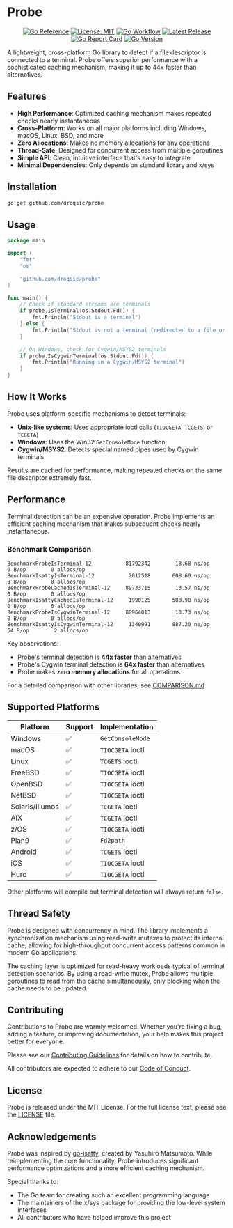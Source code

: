 # Probe

<div align="center">

[![Go Reference](https://pkg.go.dev/badge/github.com/droqsic/probe.svg)](https://pkg.go.dev/github.com/droqsic/probe)
[![License: MIT](https://img.shields.io/badge/License-MIT-yellow.svg)](https://opensource.org/licenses/MIT)
[![Go Workflow](https://github.com/droqsic/probe/actions/workflows/go.yml/badge.svg)](https://github.com/droqsic/probe/actions/workflows/go.yml)
[![Latest Release](https://img.shields.io/github/v/release/droqsic/probe)](https://github.com/droqsic/probe/releases)
[![Go Report Card](https://goreportcard.com/badge/github.com/droqsic/probe)](https://goreportcard.com/report/github.com/droqsic/probe)
[![Go Version](https://img.shields.io/github/go-mod/go-version/droqsic/probe)](https://golang.org/)

</div>

A lightweight, cross-platform Go library to detect if a file descriptor is connected to a terminal. Probe offers superior performance with a sophisticated caching mechanism, making it up to 44x faster than alternatives.

## Features

- **High Performance**: Optimized caching mechanism makes repeated checks nearly instantaneous
- **Cross-Platform**: Works on all major platforms including Windows, macOS, Linux, BSD, and more
- **Zero Allocations**: Makes no memory allocations for any operations
- **Thread-Safe**: Designed for concurrent access from multiple goroutines
- **Simple API**: Clean, intuitive interface that's easy to integrate
- **Minimal Dependencies**: Only depends on standard library and x/sys

## Installation

```bash
go get github.com/droqsic/probe
```

## Usage

```go
package main

import (
    "fmt"
    "os"

    "github.com/droqsic/probe"
)

func main() {
    // Check if standard streams are terminals
    if probe.IsTerminal(os.Stdout.Fd()) {
        fmt.Println("Stdout is a terminal")
    } else {
        fmt.Println("Stdout is not a terminal (redirected to a file or pipe)")
    }

    // On Windows, check for Cygwin/MSYS2 terminals
    if probe.IsCygwinTerminal(os.Stdout.Fd()) {
        fmt.Println("Running in a Cygwin/MSYS2 terminal")
    }
}
```

## How It Works

Probe uses platform-specific mechanisms to detect terminals:

- **Unix-like systems**: Uses appropriate ioctl calls (`TIOCGETA`, `TCGETS`, or `TCGETA`)
- **Windows**: Uses the Win32 `GetConsoleMode` function
- **Cygwin/MSYS2**: Detects special named pipes used by Cygwin terminals

Results are cached for performance, making repeated checks on the same file descriptor extremely fast.

## Performance

Terminal detection can be an expensive operation. Probe implements an efficient caching mechanism that makes subsequent checks nearly instantaneous.

### Benchmark Comparison

```
BenchmarkProbeIsTerminal-12           81792342        13.68 ns/op        0 B/op        0 allocs/op
BenchmarkIsattyIsTerminal-12           2012518       608.60 ns/op        0 B/op        0 allocs/op
BenchmarkProbeCachedIsTerminal-12     89733715        13.57 ns/op        0 B/op        0 allocs/op
BenchmarkIsattyCachedIsTerminal-12     1990125       588.90 ns/op        0 B/op        0 allocs/op
BenchmarkProbeIsCygwinTerminal-12     88964013        13.73 ns/op        0 B/op        0 allocs/op
BenchmarkIsattyIsCygwinTerminal-12     1340991       887.20 ns/op       64 B/op        2 allocs/op
```

Key observations:

- Probe's terminal detection is **44x faster** than alternatives
- Probe's Cygwin terminal detection is **64x faster** than alternatives
- Probe makes **zero memory allocations** for all operations

For a detailed comparison with other libraries, see [COMPARISON.md](docs/COMPARISON.md).

## Supported Platforms

| Platform        | Support | Implementation   |
| --------------- | ------- | ---------------- |
| Windows         | ✅      | `GetConsoleMode` |
| macOS           | ✅      | `TIOCGETA` ioctl |
| Linux           | ✅      | `TCGETS` ioctl   |
| FreeBSD         | ✅      | `TIOCGETA` ioctl |
| OpenBSD         | ✅      | `TIOCGETA` ioctl |
| NetBSD          | ✅      | `TIOCGETA` ioctl |
| Solaris/Illumos | ✅      | `TCGETA` ioctl   |
| AIX             | ✅      | `TCGETA` ioctl   |
| z/OS            | ✅      | `TIOCGETA` ioctl |
| Plan9           | ✅      | `Fd2path`        |
| Android         | ✅      | `TCGETS` ioctl   |
| iOS             | ✅      | `TIOCGETA` ioctl |
| Hurd            | ✅      | `TIOCGETA` ioctl |

Other platforms will compile but terminal detection will always return `false`.

## Thread Safety

Probe is designed with concurrency in mind. The library implements a synchronization mechanism using read-write mutexes to protect its internal cache, allowing for high-throughput concurrent access patterns common in modern Go applications.

The caching layer is optimized for read-heavy workloads typical of terminal detection scenarios. By using a read-write mutex, Probe allows multiple goroutines to read from the cache simultaneously, only blocking when the cache needs to be updated.

## Contributing

Contributions to Probe are warmly welcomed. Whether you're fixing a bug, adding a feature, or improving documentation, your help makes this project better for everyone.

Please see our [Contributing Guidelines](docs/CONTRIBUTING.md) for details on how to contribute.

All contributors are expected to adhere to our [Code of Conduct](docs/CODE_OF_CONDUCT.md).

## License

Probe is released under the MIT License. For the full license text, please see the [LICENSE](LICENSE) file.

## Acknowledgements

Probe was inspired by [go-isatty](https://github.com/mattn/go-isatty), created by Yasuhiro Matsumoto. While reimplementing the core functionality, Probe introduces significant performance optimizations and a more efficient caching mechanism.

Special thanks to:

- The Go team for creating such an excellent programming language
- The maintainers of the x/sys package for providing the low-level system interfaces
- All contributors who have helped improve this project
